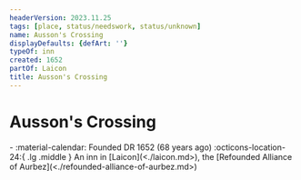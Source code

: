 ```yaml
---
headerVersion: 2023.11.25
tags: [place, status/needswork, status/unknown]
name: Ausson's Crossing
displayDefaults: {defArt: ''}
typeOf: inn
created: 1652
partOf: Laicon
title: Ausson's Crossing
---
```

# Ausson's Crossing
<div class="grid cards ext-narrow-margin ext-one-column" markdown>
-  
   :material-calendar: Founded DR 1652 (68 years ago)  
    :octicons-location-24:{ .lg .middle } An inn in [Laicon](<./laicon.md>), the [Refounded Alliance of Aurbez](<./refounded-alliance-of-aurbez.md>)  
</div>


